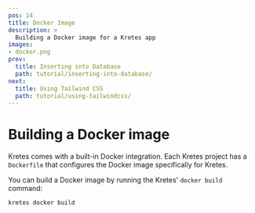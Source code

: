 ```yaml
---
pos: 14
title: Docker Image
description: >
  Building a Docker image for a Kretes app
images:
- docker.png
prev:
  title: Inserting into Database 
  path: tutorial/inserting-into-database/
next:
  title: Using Tailwind CSS 
  path: tutorial/using-tailwindcss/
---
```


# Building a Docker image

Kretes comes with a built-in Docker integration. Each Kretes project has a `Dockerfile` that configures the Docker image specifically for Kretes.

You can build a Docker image by running the Kretes' `docker build` command:

```
kretes docker build
```

